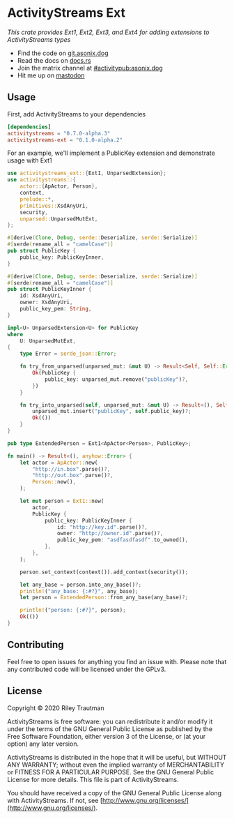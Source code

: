 # ActivityStreams Ext
_This crate provides Ext1, Ext2, Ext3, and Ext4 for adding extensions to ActivityStreams types_

- Find the code on [git.asonix.dog](https://git.asonix.dog/Aardwolf/activitystreams)
- Read the docs on [docs.rs](https://docs.rs/activitystreams-ext)
- Join the matrix channel at [#activitypub:asonix.dog](https://matrix.to/#/!fAEcHyTUdAaKCzIKCt:asonix.dog?via=asonix.dog&via=matrix.org&via=t2bot.io)
- Hit me up on [mastodon](https://asonix.dog/@asonix)

## Usage

First, add ActivityStreams to your dependencies
```toml
[dependencies]
activitystreams = "0.7.0-alpha.3"
activitystreams-ext = "0.1.0-alpha.2"
```

For an example, we'll implement a PublicKey extension and demonstrate usage with Ext1
```rust
use activitystreams_ext::{Ext1, UnparsedExtension};
use activitystreams::{
    actor::{ApActor, Person},
    context,
    prelude::*,
    primitives::XsdAnyUri,
    security,
    unparsed::UnparsedMutExt,
};

#[derive(Clone, Debug, serde::Deserialize, serde::Serialize)]
#[serde(rename_all = "camelCase")]
pub struct PublicKey {
    public_key: PublicKeyInner,
}

#[derive(Clone, Debug, serde::Deserialize, serde::Serialize)]
#[serde(rename_all = "camelCase")]
pub struct PublicKeyInner {
    id: XsdAnyUri,
    owner: XsdAnyUri,
    public_key_pem: String,
}

impl<U> UnparsedExtension<U> for PublicKey
where
    U: UnparsedMutExt,
{
    type Error = serde_json::Error;

    fn try_from_unparsed(unparsed_mut: &mut U) -> Result<Self, Self::Error> {
        Ok(PublicKey {
            public_key: unparsed_mut.remove("publicKey")?,
        })
    }

    fn try_into_unparsed(self, unparsed_mut: &mut U) -> Result<(), Self::Error> {
        unparsed_mut.insert("publicKey", self.public_key)?;
        Ok(())
    }
}

pub type ExtendedPerson = Ext1<ApActor<Person>, PublicKey>;

fn main() -> Result<(), anyhow::Error> {
    let actor = ApActor::new(
        "http://in.box".parse()?,
        "http://out.box".parse()?,
        Person::new(),
    );

    let mut person = Ext1::new(
        actor,
        PublicKey {
            public_key: PublicKeyInner {
                id: "http://key.id".parse()?,
                owner: "http://owner.id".parse()?,
                public_key_pem: "asdfasdfasdf".to_owned(),
            },
        },
    );

    person.set_context(context()).add_context(security());

    let any_base = person.into_any_base()?;
    println!("any_base: {:#?}", any_base);
    let person = ExtendedPerson::from_any_base(any_base)?;

    println!("person: {:#?}", person);
    Ok(())
}
```

## Contributing
Feel free to open issues for anything you find an issue with. Please note that any contributed code will be licensed under the GPLv3.

## License

Copyright © 2020 Riley Trautman

ActivityStreams is free software: you can redistribute it and/or modify it under the terms of the GNU General Public License as published by the Free Software Foundation, either version 3 of the License, or (at your option) any later version.

ActivityStreams is distributed in the hope that it will be useful, but WITHOUT ANY WARRANTY; without even the implied warranty of MERCHANTABILITY or FITNESS FOR A PARTICULAR PURPOSE. See the GNU General Public License for more details. This file is part of ActivityStreams.

You should have received a copy of the GNU General Public License along with ActivityStreams. If not, see [http://www.gnu.org/licenses/](http://www.gnu.org/licenses/).
